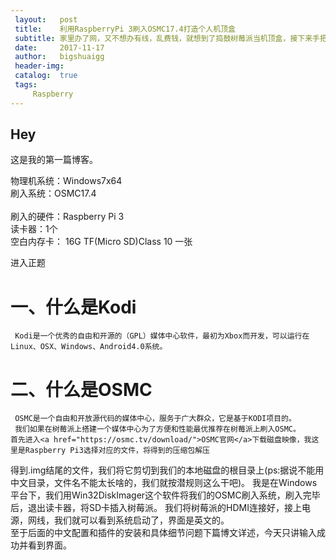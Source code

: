 ```yaml
---
 layout:   post                                                                            # 使用的布局（不需要改）
 title:    利用RaspberryPi 3刷入OSMC17.4打造个人机顶盒                                       # 标题 
 subtitle: 家里办了网，又不想办有线，乱费钱，就想到了捣鼓树莓派当机顶盒，接下来手把手教你刷入OSMC # 副标题
 date:     2017-11-17                                                                      # 时间
 author:   bigshuaigg                                                                      # 作者
 header-img:                                                                               # 这篇文章标题背景图片
 catalog:  true                                                                            # 是否归档
 tags:                                                                                     # 标签
     Raspberry  
---
```

 
 
 ## Hey
 >
 这是我的第一篇博客。
 
 物理机系统：Windows7x64   
 刷入系统：OSMC17.4</br>    
 刷入的硬件：Raspberry Pi 3   
 读卡器：1个   
 空白内存卡： 16G TF(Micro SD)Class 10 一张
 
 进入正题   
 # 一、什么是Kodi
     Kodi是一个优秀的自由和开源的（GPL）媒体中心软件，最初为Xbox而开发，可以运行在Linux、OSX、Windows、Android4.0系统。   
 # 二、什么是OSMC
     OSMC是一个自由和开放源代码的媒体中心，服务于广大群众，它是基于KODI项目的。
     我们如果在树莓派上搭建一个媒体中心为了方便和性能最优推荐在树莓派上刷入OSMC。
    首先进入<a href="https://osmc.tv/download/">OSMC官网</a>下载磁盘映像，我这里是Raspberry Pi3选择对应的文件，将得到的压缩包解压
 得到.img结尾的文件，我们将它剪切到我们的本地磁盘的根目录上(ps:据说不能用中文目录，文件名不能太长啥的，我们就按潜规则这么干吧)。
     我是在Windows平台下，我们用Win32DiskImager这个软件将我们的OSMC刷入系统，刷入完毕后，退出读卡器，将SD卡插入树莓派。
     我们将树莓派的HDMI连接好，接上电源，网线，我们就可以看到系统启动了，界面是英文的。   
 至于后面的中文配置和插件的安装和具体细节问题下篇博文详述，今天只讲输入成功并看到界面。
